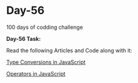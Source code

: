 # Day-56
100 days of codding challenge 

**Day-56 Task:**

Read the following Articles and Code along with it:

[Type Conversions in JavaScript](https://javascript.info/type-conversions)

[Operators in JavaScript](https://javascript.info/operators)
